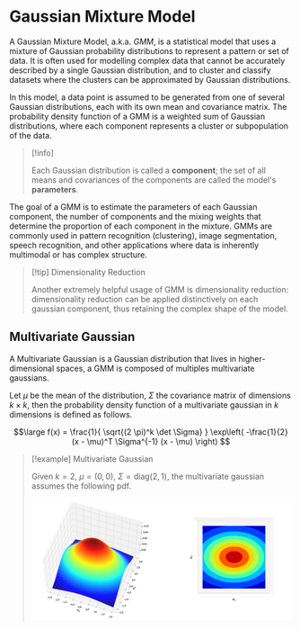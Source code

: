 # Gaussian Mixture Model

A Gaussian Mixture Model, a.k.a. *GMM*, is a statistical model that uses a mixture of Gaussian probability distributions to represent a pattern or set of data. It is often used for modelling complex data that cannot be accurately described by a single Gaussian distribution, and to cluster and classify datasets where the clusters can be approximated by Gaussian distributions.

In this model, a data point is assumed to be generated from one of several Gaussian distributions, each with its own mean and covariance matrix. The probability density function of a GMM is a weighted sum of Gaussian distributions, where each component represents a cluster or subpopulation of the data.

> [!info]
> 
> Each Gaussian distribution is called a **component**; the set of all means and covariances of the components are called the model's **parameters**.

The goal of a GMM is to estimate the parameters of each Gaussian component, the number of components and the mixing weights that determine the proportion of each component in the mixture. GMMs are commonly used in pattern recognition (clustering), image segmentation, speech recognition, and other applications where data is inherently multimodal or has complex structure.

> [!tip] Dimensionality Reduction
> 
> Another extremely helpful usage of GMM is dimensionality reduction: dimensionality reduction can be applied distinctively on each gaussian component, thus retaining the complex shape of the model.

## Multivariate Gaussian

A Multivariate Gaussian is a Gaussian distribution that lives in higher-dimensional spaces, a GMM is composed of multiples multivariate gaussians.

Let $\mu$ be the mean of the distribution, $\Sigma$ the covariance matrix of dimensions $k \times k$, then the probability density function of a multivariate gaussian in $k$ dimensions is defined as follows.

$$\large
	f(x) =
	\frac{1}{ \sqrt{(2 \pi)^k \det \Sigma} }
	\exp\left(
		-\frac{1}{2} (x - \mu)^T \Sigma^{-1} (x - \mu)
	\right)
$$

> [!example] Multivariate Gaussian
> 
> Given $k = 2$, $\mu = (0,0)$, $\Sigma = \text{diag}(2,1)$, the multivariate gaussian assumes the following pdf.
> 
> ![pdf of a double-variate gaussian distribution](/assets/multivariate_gaussian_pdf.png)
